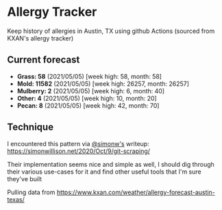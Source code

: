 # Allergy Tracker

Keep history of allergies in Austin, TX using github Actions (sourced from KXAN's allergy tracker)

## Current forecast
<!-- INJECT FORECAST -->
- **Grass: 58** (2021/05/05)  [week high: 58, month: 58]
- **Mold: 11582** (2021/05/05)  [week high: 26257, month: 26257]
- **Mulberry: 2** (2021/05/05)  [week high: 6, month: 40]
- **Other: 4** (2021/05/05)  [week high: 10, month: 20]
- **Pecan: 8** (2021/05/05)  [week high: 42, month: 70]
<!-- END INJECT FORECAST -->

## Technique

I encountered this pattern via [@simonw's](https://github.com/simonw) writeup: https://simonwillison.net/2020/Oct/9/git-scraping/

Their implementation seems nice and simple as well, I should dig through their various use-cases for it and find other useful tools that I'm sure they've built

Pulling data from https://www.kxan.com/weather/allergy-forecast-austin-texas/
